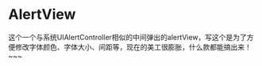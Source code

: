 # AlertView
这个一个与系统UIAlertController相似的中间弹出的alertView，写这个是为了方便修改字体颜色、字体大小、间距等，现在的美工很膨胀，什么款都能搞出来！~~~



